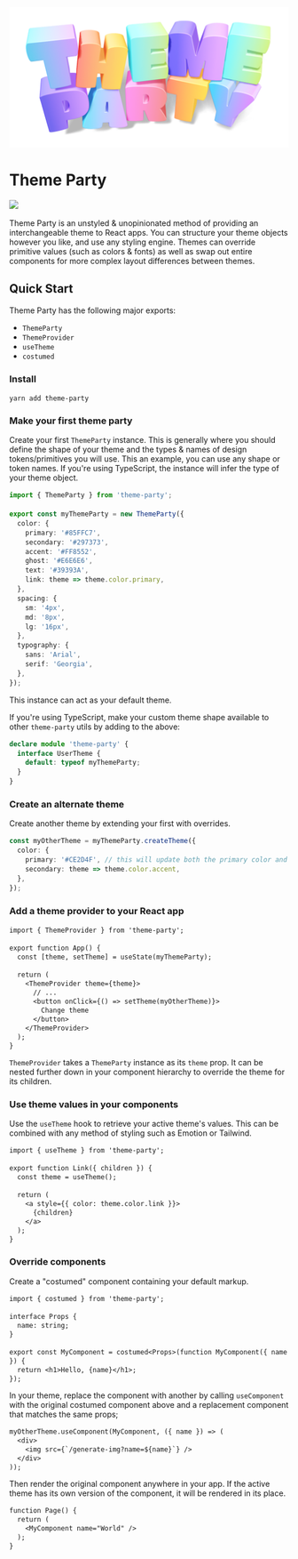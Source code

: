 ![Theme Party](docs/public/logo.png)

# Theme Party

<a href="https://www.npmjs.com/package/theme-party">
  <img src="https://img.shields.io/npm/v/theme-party">
</a>


Theme Party is an unstyled & unopinionated method of providing an interchangeable theme to React apps.
You can structure your theme objects however you like, and use any styling engine. Themes can override primitive values (such as colors & fonts)
as well as swap out entire components for more complex layout differences between themes.

## Quick Start

Theme Party has the following major exports:
- `ThemeParty`
- `ThemeProvider`
- `useTheme`
- `costumed`

### Install

```
yarn add theme-party
```

### Make your first theme party

Create your first `ThemeParty` instance. This is generally where you should define the shape of your theme
and the types & names of design tokens/primitives you will use. This an example, you can use any shape or token names.
If you're using TypeScript, the instance will infer the type of your theme object.

```ts
import { ThemeParty } from 'theme-party';

export const myThemeParty = new ThemeParty({
  color: {
    primary: '#85FFC7',
    secondary: '#297373',
    accent: '#FF8552',
    ghost: '#E6E6E6',
    text: '#39393A',
    link: theme => theme.color.primary,
  },
  spacing: {
    sm: '4px',
    md: '8px',
    lg: '16px',
  },
  typography: {
    sans: 'Arial',
    serif: 'Georgia',
  },
});
```

This instance can act as your default theme.

If you're using TypeScript, make your custom theme shape available to other `theme-party` utils by adding to the above:

```ts
declare module 'theme-party' {
  interface UserTheme {
    default: typeof myThemeParty;
  }
}
```

### Create an alternate theme

Create another theme by extending your first with overrides.

```ts
const myOtherTheme = myThemeParty.createTheme({
  color: {
    primary: '#CE2D4F', // this will update both the primary color and the link color (since link points to primary)
    secondary: theme => theme.color.accent,
  },
});
```

### Add a theme provider to your React app

```tsx
import { ThemeProvider } from 'theme-party';

export function App() {
  const [theme, setTheme] = useState(myThemeParty);

  return (
    <ThemeProvider theme={theme}>
      // ...
      <button onClick={() => setTheme(myOtherTheme)}>
        Change theme
      </button>
    </ThemeProvider>
  );
}
```

`ThemeProvider` takes a `ThemeParty` instance as its `theme` prop.
It can be nested further down in your component hierarchy to override the theme for its children.

### Use theme values in your components

Use the `useTheme` hook to retrieve your active theme's values.
This can be combined with any method of styling such as Emotion or Tailwind.

```tsx
import { useTheme } from 'theme-party';

export function Link({ children }) {
  const theme = useTheme();

  return (
    <a style={{ color: theme.color.link }}>
      {children}
    </a>
  );
}

```

### Override components

Create a "costumed" component containing your default markup.

```tsx
import { costumed } from 'theme-party';

interface Props {
  name: string;
}

export const MyComponent = costumed<Props>(function MyComponent({ name }) {
  return <h1>Hello, {name}</h1>;
});
```

In your theme, replace the component with another by calling `useComponent` with the original costumed component above and a replacement component that matches the same props;

```tsx
myOtherTheme.useComponent(MyComponent, ({ name }) => (
  <div>
    <img src={`/generate-img?name=${name}`} />
  </div>
));
```

Then render the original component anywhere in your app. If the active theme has its own version of the component, it will be rendered in its place.

```tsx
function Page() {
  return (
    <MyComponent name="World" />
  );
}
```
